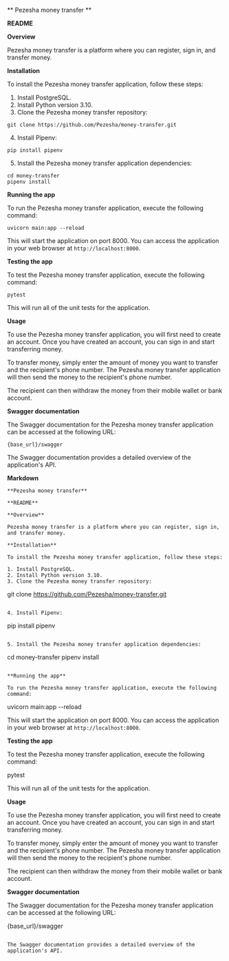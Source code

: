
**  Pezesha money transfer **

**README**

**Overview**

Pezesha money transfer is a platform where you can register, sign in, and transfer money.

**Installation**

To install the Pezesha money transfer application, follow these steps:

1. Install PostgreSQL.
2. Install Python version 3.10.
3. Clone the Pezesha money transfer repository:

```
git clone https://github.com/Pezesha/money-transfer.git
```

4. Install Pipenv:

```
pip install pipenv
```

5. Install the Pezesha money transfer application dependencies:

```
cd money-transfer
pipenv install
```

**Running the app**

To run the Pezesha money transfer application, execute the following command:

```
uvicorn main:app --reload
```

This will start the application on port 8000. You can access the application in your web browser at `http://localhost:8000`.

**Testing the app**

To test the Pezesha money transfer application, execute the following command:

```
pytest
```

This will run all of the unit tests for the application.

**Usage**

To use the Pezesha money transfer application, you will first need to create an account. Once you have created an account, you can sign in and start transferring money.

To transfer money, simply enter the amount of money you want to transfer and the recipient's phone number. The Pezesha money transfer application will then send the money to the recipient's phone number.

The recipient can then withdraw the money from their mobile wallet or bank account.

**Swagger documentation**

The Swagger documentation for the Pezesha money transfer application can be accessed at the following URL:

```
{base_url}/swagger
```

The Swagger documentation provides a detailed overview of the application's API.

**Markdown**

```
**Pezesha money transfer**

**README**

**Overview**

Pezesha money transfer is a platform where you can register, sign in, and transfer money.

**Installation**

To install the Pezesha money transfer application, follow these steps:

1. Install PostgreSQL.
2. Install Python version 3.10.
3. Clone the Pezesha money transfer repository:

```

git clone https://github.com/Pezesha/money-transfer.git

```

4. Install Pipenv:

```

pip install pipenv

```

5. Install the Pezesha money transfer application dependencies:

```

cd money-transfer
pipenv install

```

**Running the app**

To run the Pezesha money transfer application, execute the following command:

```

uvicorn main:app --reload

This will start the application on port 8000. You can access the application in your web browser at `http://localhost:8000`.

**Testing the app**

To test the Pezesha money transfer application, execute the following command:

pytest

This will run all of the unit tests for the application.

**Usage**

To use the Pezesha money transfer application, you will first need to create an account. Once you have created an account, you can sign in and start transferring money.

To transfer money, simply enter the amount of money you want to transfer and the recipient's phone number. The Pezesha money transfer application will then send the money to the recipient's phone number.

The recipient can then withdraw the money from their mobile wallet or bank account.

**Swagger documentation**

The Swagger documentation for the Pezesha money transfer application can be accessed at the following URL:

{base_url}/swagger

```

The Swagger documentation provides a detailed overview of the application's API.
```

